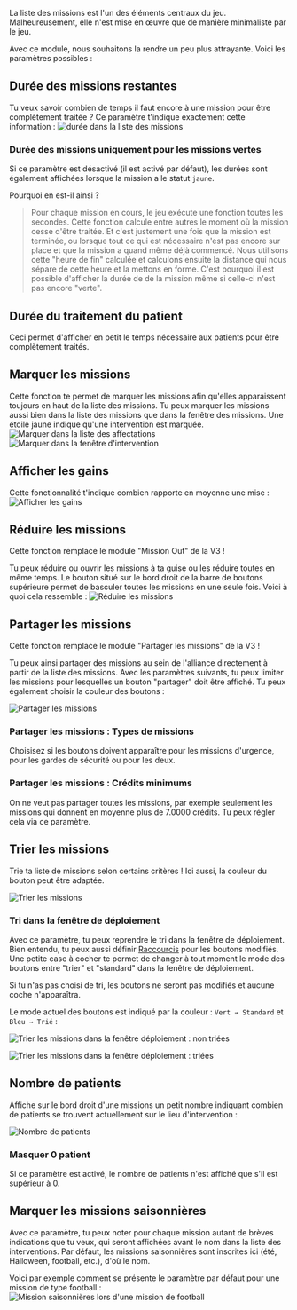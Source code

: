 La liste des missions est l'un des éléments centraux du jeu. Malheureusement, elle n'est mise en œuvre que de manière minimaliste par le jeu.

Avec ce module, nous souhaitons la rendre un peu plus attrayante. Voici les paramètres possibles :

## Durée des missions restantes
Tu veux savoir combien de temps il faut encore à une mission pour être complètement traitée ?
Ce paramètre t'indique exactement cette information :
![durée dans la liste des missions](einsatzdauer.png)

### Durée des missions uniquement pour les missions vertes
Si ce paramètre est désactivé (il est activé par défaut), les durées sont également affichées lorsque la mission a le statut `jaune`.

Pourquoi en est-il ainsi ?
> Pour chaque mission en cours, le jeu exécute une fonction toutes les secondes. Cette fonction calcule entre autres le moment où la mission cesse d'être traitée. Et c'est justement une fois que la mission est terminée, ou lorsque tout ce qui est nécessaire n'est pas encore sur place et que la mission a quand même déjà commencé.
> Nous utilisons cette "heure de fin" calculée et calculons ensuite la distance qui nous sépare de cette heure et la mettons en forme.
> C'est pourquoi il est possible d'afficher la durée de de la mission même si celle-ci n'est pas encore "verte". 

## Durée du traitement du patient
Ceci permet d'afficher en petit le temps nécessaire aux patients pour être complètement traités.

## Marquer les missions
Cette fonction te permet de marquer les missions afin qu'elles apparaissent toujours en haut de la liste des missions. Tu peux marquer les missions aussi bien dans la liste des missions que dans la fenêtre des missions. Une étoile jaune indique qu'une intervention est marquée.
![Marquer dans la liste des affectations](markieren.png)
![Marquer dans la fenêtre d'intervention](markieren_einsatz.png)

## Afficher les gains
Cette fonctionnalité t'indique combien rapporte en moyenne une mise :
![Afficher les gains](verdienst.png)

## Réduire les missions
Cette fonction remplace le module "Mission Out" de la V3 !

Tu peux réduire ou ouvrir les missions à ta guise ou les réduire toutes en même temps. Le bouton situé sur le bord droit de la barre de boutons supérieure permet de basculer toutes les missions en une seule fois. Voici à quoi cela ressemble :
![Réduire les missions](einklappen.png)

## Partager les missions
Cette fonction remplace le module "Partager les missions" de la V3 !

Tu peux ainsi partager des missions au sein de l'alliance directement à partir de la liste des missions. Avec les paramètres suivants, tu peux limiter les missions pour lesquelles un bouton "partager" doit être affiché.
Tu peux également choisir la couleur des boutons :

![Partager les missions](shareMissions.png)

### Partager les missions : Types de missions
Choisisez si les boutons doivent apparaître pour les missions d'urgence, pour les gardes de sécurité ou pour les deux.

### Partager les missions : Crédits minimums
On ne veut pas partager toutes les missions, par exemple seulement les missions qui donnent en moyenne plus de 7.0000 crédits. Tu peux régler cela via ce paramètre.

## Trier les missions
Trie ta liste de missions selon certains critères ! Ici aussi, la couleur du bouton peut être adaptée.

![Trier les missions](missionSort.png)

### Tri dans la fenêtre de déploiement
Avec ce paramètre, tu peux reprendre le tri dans la fenêtre de déploiement. Bien entendu, tu peux aussi définir [Raccourcis](hotkeys.md) pour les boutons modifiés. Une petite case à cocher te permet de changer à tout moment le mode des boutons entre "trier" et "standard" dans la fenêtre de déploiement.

Si tu n'as pas choisi de tri, les boutons ne seront pas modifiés et aucune coche n'apparaîtra.

Le mode actuel des boutons est indiqué par la couleur : `Vert → Standard` et `Bleu → Trié` :

![Trier les missions dans la fenêtre déploiement : non triées](missionSortMissionsStandard.png)

![Trier les missions dans la fenêtre déploiement : triées](missionSortMissionsModified.png)

## Nombre de patients
Affiche sur le bord droit d'une missions un petit nombre indiquant combien de patients se trouvent actuellement sur le lieu d'intervention :

![Nombre de patients](patientenzahl.png)

### Masquer 0 patient
Si ce paramètre est activé, le nombre de patients n'est affiché que s'il est supérieur à 0.

## Marquer les missions saisonnières
Avec ce paramètre, tu peux noter pour chaque mission autant de brèves indications que tu veux, qui seront affichées avant le nom dans la liste des interventions. Par défaut, les missions saisonnières sont inscrites ici (été, Halloween, football, etc.), d'où le nom.

Voici par exemple comment se présente le paramètre par défaut pour une mission de type football :
![Mission saisonnières lors d'une mission de football](eventMission.png)
